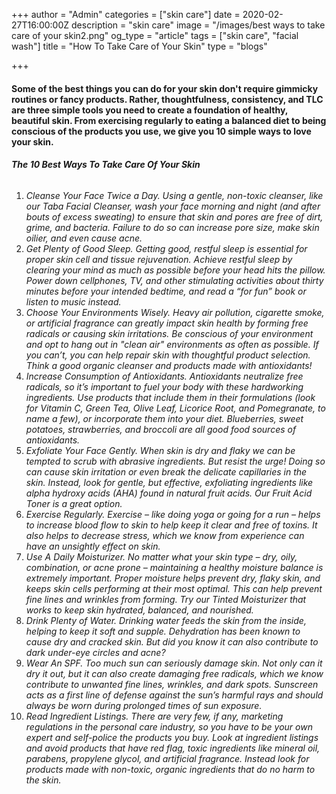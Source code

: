 +++
author = "Admin"
categories = ["skin care"]
date = 2020-02-27T16:00:00Z
description = "skin care"
image = "/images/best ways to take care of your skin2.png"
og_type = "article"
tags = ["skin care", "facial wash"]
title = "How To Take Care of Your Skin"
type = "blogs"

+++
#### Some of the best things you can do for your skin don't require gimmicky routines or fancy products. Rather, thoughtfulness, consistency, and TLC are three simple tools you need to create a foundation of healthy, beautiful skin. From exercising regularly to eating a balanced diet to being conscious of the products you use, we give you 10 simple ways to love your skin.

###### **The 10 Best Ways To Take Care Of Your Skin**

 1. _Cleanse Your Face Twice a Day. Using a gentle, non-toxic cleanser, like our Taba Facial Cleanser, wash your face morning and night (and after bouts of excess sweating) to ensure that skin and pores are free of dirt, grime, and bacteria. Failure to do so can increase pore size, make skin oilier, and even cause acne._
 2. _Get Plenty of Good Sleep.  Getting good, restful sleep is essential for proper skin cell and tissue rejuvenation. Achieve restful sleep by clearing your mind as much as possible before your head hits the pillow. Power down cellphones, TV, and other stimulating activities about thirty minutes before your intended bedtime, and read a “for fun” book or listen to music instead._
 3. _Choose Your Environments Wisely. Heavy air pollution, cigarette smoke, or artificial fragrance can greatly impact skin health by forming free radicals or causing skin irritations. Be conscious of your environment and opt to hang out in "clean air" environments as often as possible. If you can’t, you can help repair skin with thoughtful product selection. Think a good organic cleanser and products made with antioxidants!_
 4. _Increase Consumption of Antioxidants. Antioxidants neutralize free radicals, so it’s important to fuel your body with these hardworking ingredients. Use products that include them in their formulations (look for Vitamin C, Green Tea, Olive Leaf, Licorice Root, and Pomegranate, to name a few), or incorporate them into your diet. Blueberries, sweet potatoes, strawberries, and broccoli are all good food sources of antioxidants._
 5. _Exfoliate Your Face Gently. When skin is dry and flaky we can be tempted to scrub with abrasive ingredients. But resist the urge! Doing so can cause skin irritation or even break the delicate capillaries in the skin. Instead, look for gentle, but effective, exfoliating ingredients like alpha hydroxy acids (AHA) found in natural fruit acids. Our Fruit Acid Toner is a great option._
 6. _Exercise Regularly. Exercise – like doing yoga or going for a run – helps to increase blood flow to skin to help keep it clear and free of toxins. It also helps to decrease stress, which we know from experience can have an unsightly effect on skin._
 7. _Use A Daily Moisturizer. No matter what your skin type – dry, oily, combination, or acne prone – maintaining a healthy moisture balance is extremely important. Proper moisture helps prevent dry, flaky skin, and keeps skin cells performing at their most optimal. This can help prevent fine lines and wrinkles from forming. Try our Tinted Moisturizer that works to keep skin hydrated, balanced, and nourished._
 8. _Drink Plenty of Water. Drinking water feeds the skin from the inside, helping to keep it soft and supple. Dehydration has been known to cause dry and cracked skin. But did you know it can also contribute to dark under-eye circles and acne?_
 9. _Wear An SPF. Too much sun can seriously damage skin. Not only can it dry it out, but it can also create damaging free radicals, which we know contribute to unwanted fine lines, wrinkles, and dark spots. Sunscreen acts as a first line of defense against the sun’s harmful rays and should always be worn during prolonged times of sun exposure._
10. _Read Ingredient Listings. There are very few, if any, marketing regulations in the personal care industry, so you have to be your own expert and self-police the products you buy. Look at ingredient listings and avoid products that have red flag, toxic ingredients like mineral oil, parabens, propylene glycol, and artificial fragrance. Instead look for products made with non-toxic, organic ingredients that do no harm to the skin._